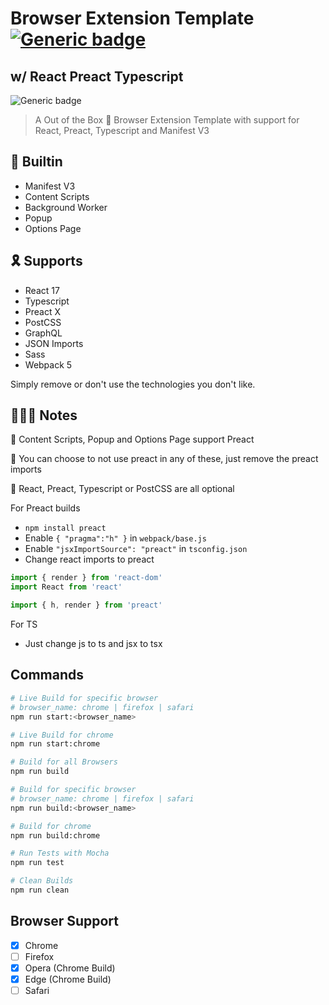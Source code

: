 # Browser Extension Template [![Generic badge](https://img.shields.io/twitter/follow/KarmakarDebdut?style=social)](https://twitter.com/KarmakarDebdut)
## w/ React Preact Typescript 

![Generic badge](https://img.shields.io/badge/build-success-brightgreen.svg)

> A Out of the Box 🎁 Browser Extension Template with support for React, Preact, Typescript and Manifest V3

## 🏡 Builtin

- Manifest V3
- Content Scripts
- Background Worker
- Popup
- Options Page

## 🎗 Supports

- React 17
- Typescript
- Preact X
- PostCSS
- GraphQL
- JSON Imports
- Sass
- Webpack 5

Simply remove or don't use the technologies you don't like.

## 👩🏻‍🏫 Notes

🥇 Content Scripts, Popup and Options Page support Preact

🥈 You can choose to not use preact in any of these, just remove the preact imports

🥉 React, Preact, Typescript or PostCSS are all optional

For Preact builds

- `npm install preact`
- Enable `{ "pragma":"h" }` in `webpack/base.js`
- Enable `"jsxImportSource": "preact"` in `tsconfig.json`
- Change react imports to preact

```js
import { render } from 'react-dom'
import React from 'react'

import { h, render } from 'preact'
```

For TS

- Just change js to ts and jsx to tsx

## Commands

```sh
# Live Build for specific browser
# browser_name: chrome | firefox | safari 
npm run start:<browser_name>

# Live Build for chrome
npm run start:chrome

# Build for all Browsers
npm run build

# Build for specific browser
# browser_name: chrome | firefox | safari 
npm run build:<browser_name>

# Build for chrome
npm run build:chrome

# Run Tests with Mocha
npm run test

# Clean Builds
npm run clean
```

## Browser Support

- [x] Chrome
- [ ] Firefox
- [x] Opera (Chrome Build)
- [x] Edge (Chrome  Build)
- [ ] Safari
